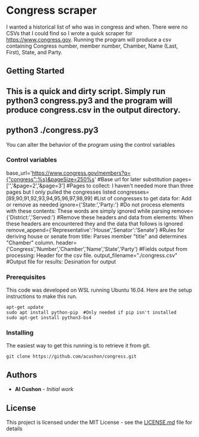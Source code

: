 # Congress scraper

I wanted a historical list of who was in congress and when.  There were no CSVs that I could find so I wrote a quick scraper for https://www.congress.gov.  Running the program will produce a csv containing 
Congress number, member number, Chamber, Name (Last, First), State, and Party.

## Getting Started

This is a quick and dirty script.  Simply run python3 congress.py3 and the program will produce congress.csv in the output directory.
---
python3 ./congress.py3
---
You can alter the behavior of the program using the control variables

### Control variables
base_url='https://www.congress.gov/members?q={"congress":%s}&pageSize=250%s'  #Base url for later substitution
pages=['','&page=2','&page=3']                                                #Pages to collect:  I haven't needed more than three pages but I only pulled the congresses listed
congresses=[89,90,91,92,93,94,95,96,97,98,99]                                 #List of congresses to get data for:  Add or remove as needed
ignore={'State:','Party:'}                                                    #Do not process elements with these contents:  These words are simply ignored while parsing
remove={'District:','Served:'}                                                #Remove these headers and data from elements:  When these headers are encountered they and the data that follows is ignored
remove_append={'Representative':'House','Senator':'Senate'}                   #Rules for deriving house or senate from title:  Parses member "title" and determines "Chamber" column.
header=('Congress','Number','Chamber','Name','State','Party')                 #Fields output from processing:  Header for the csv file.
output_filename="./congress.csv"                                              #Output file for results: Desination for output

### Prerequisites

This code was developed on WSL running Ubuntu 16.04.  Here are the setup instructions to make this run.
```
apt-get update
sudo apt install python-pip  #Only needed if pip isn't installed
sudo apt-get install python3-bs4

```

### Installing

The easiest way to get this running is to retrieve it from git.

```
git clone https://github.com/acushon/congress.git
```
## Authors

* **Al Cushon** - *Initial work* 

## License

This project is licensed under the MIT License - see the [LICENSE.md](LICENSE.md) file for details
